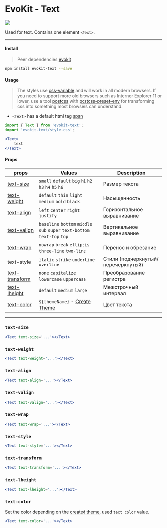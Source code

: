 [evokit]: /packages/evokit/
[css-variable]: //caniuse.com/#feat=css-variables
[css-variable-usage]: //w3schools.com/css/css3_variables.asp
[html-tag-span]: //www.w3schools.com/tags/tag_span.asp
[postcss]: //postcss.org
[postcss-preset-env]: //preset-env.cssdb.org

[create_theme]: docs/base/theme

[text-color]: #text-color
[text-size]: #text-size
[text-weight]: #text-weight
[text-align]: #text-align
[text-valign]: #text-valign
[text-wrap]: #text-wrap
[text-style]: #text-style
[text-transform]: #text-transform
[text-lheight]: #text-lheight

# EvoKit - Text

[![](https://img.shields.io/npm/v/evokit-text.svg)](https://www.npmjs.com/package/evokit-text)

Used for text.  Contains one element `<Text>`.

---

#### Install

> Peer dependencies [evokit]

```bash
npm install evokit-text --save
```

#### Usage

> The styles use [css-variable] and will work in all modern browsers. If you need to support more old browsers such as Interner Explorer 11 or lower, use a tool [postcss] with [postcss-preset-env] for transforming css into something most browsers can understand.

- `<Text>` has a default html tag [span][html-tag-span]

```jsx
import { Text } from 'evokit-text';
import 'evokit-text/style.css';

<Text>
    text
</Text>

```

#### Props

| props | Values | Description |
|-------|--------|-------------|
| [text-size]      | `small` `default` `big` `h1` `h2` `h3` `h4` `h5` `h6` | Размер текста |
| [text-weight]    | `default` `thin` `light` `medium` `bold` `black` | Насыщенность |
| [text-align]     | `left` `center` `right` `justify` | Горизонтальное выравнивание |
| [text-valign]    | `baseline` `bottom` `middle` `sub` `super` `text-bottom` `text-top` `top` | Вертикальное выравнивание |
| [text-wrap]      | `nowrap` `break` `ellipsis` `three-line` `two-line` | Перенос и обрезание |
| [text-style]     | `italic` `strike` `underline` `overline` | Стили (подчеркнутый/перечеркнутый) |
| [text-transform] | `none` `capitalize` `lowercase` `uppercase` | Преобразование регистра |
| [text-lheight]   | `default` `medium` `large` | Межстрочный интервал |
| [text-color]     | `${themeName}` - [Create Theme][create_theme] | Цвет текста |

---

### `text-size`

```jsx
<Text text-size='...'></Text>
```

### `text-weight`

```jsx
<Text text-weight='...'></Text>
```

### `text-align`

```jsx
<Text text-align='...'></Text>
```

### `text-valign`

```jsx
<Text text-valign='...'></Text>
```

### `text-wrap`

```jsx
<Text text-wrap='...'></Text>
```

### `text-style`

```jsx
<Text text-style='...'></Text>
```

### `text-transform`

```jsx
<Text text-transform='...'></Text>
```

### `text-lheight`

```jsx
<Text text-lheight='...'></Text>
```

### `text-color`

Set the color depending on the [created theme][create_theme], used `text color` value.

```jsx
<Text text-color='...'></Text>
```
